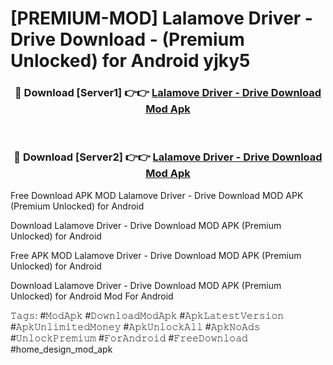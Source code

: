 # [PREMIUM-MOD] Lalamove Driver - Drive Download - (Premium Unlocked) for Android yjky5



<div align="center">
<h3>🔴 Download [Server1] 👉👉 <a href="https://momento.my/?title=Lalamove_Driver_-_Drive_Download">Lalamove Driver - Drive Download Mod Apk</a></h3><br>

<h3>🔴 Download [Server2] 👉👉 <a href="https://momento.my/?title=Lalamove_Driver_-_Drive_Download">Lalamove Driver - Drive Download Mod Apk</a></h3>
</div>



Free Download APK MOD Lalamove Driver - Drive Download MOD APK (Premium Unlocked) for Android

Download Lalamove Driver - Drive Download MOD APK (Premium Unlocked) for Android

Free APK MOD Lalamove Driver - Drive Download MOD APK (Premium Unlocked) for Android

Download Lalamove Driver - Drive Download MOD APK (Premium Unlocked) for Android Mod For Android

𝚃𝚊𝚐𝚜: #𝙼𝚘𝚍𝙰𝚙𝚔 #𝙳𝚘𝚠𝚗𝚕𝚘𝚊𝚍𝙼𝚘𝚍𝙰𝚙𝚔 #𝙰𝚙𝚔𝙻𝚊𝚝𝚎𝚜𝚝𝚅𝚎𝚛𝚜𝚒𝚘𝚗 #𝙰𝚙𝚔𝚄𝚗𝚕𝚒𝚖𝚒𝚝𝚎𝚍𝙼𝚘𝚗𝚎𝚢 #𝙰𝚙𝚔𝚄𝚗𝚕𝚘𝚌𝚔𝙰𝚕𝚕 #𝙰𝚙𝚔𝙽𝚘𝙰𝚍𝚜 #𝚄𝚗𝚕𝚘𝚌𝚔𝙿𝚛𝚎𝚖𝚒𝚞𝚖 #𝙵𝚘𝚛𝙰𝚗𝚍𝚛𝚘𝚒𝚍 #𝙵𝚛𝚎𝚎𝙳𝚘𝚠𝚗𝚕𝚘𝚊𝚍 #home_design_mod_apk
